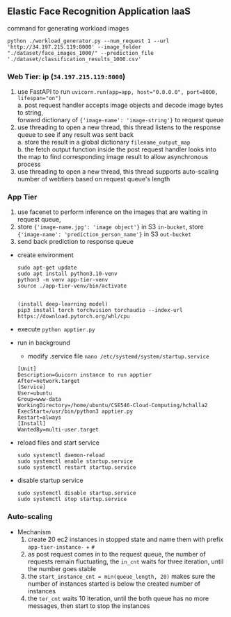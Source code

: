 ## Elastic Face Recognition Application IaaS

command for generating workload images

```angular2html
python ./workload_generator.py --num_request 1 --url 'http://34.197.215.119:8000' --image_folder "./dataset/face_images_1000/" --prediction_file './dataset/classification_results_1000.csv'
```



### Web Tier: ip (`34.197.215.119:8000`)
1. use FastAPI to run `uvicorn.run(app=app, host="0.0.0.0", port=8000, lifespan="on")`
    <br> a. post request handler accepts image objects and decode image bytes to string, <br>
   forward dictionary of `{'image-name': 'image-string'}` to request queue
2. use threading to open a new thread, this thread listens to the response queue to see if any result was sent back
    <br> a. store the result in a global dictionary `filename_output_map `
    <br> b. the fetch output function inside the post request handler looks into the map to find corresponding image result to allow asynchronous process
3. use threading to open a new thread, this thread supports auto-scaling number of webtiers based on request queue's length

### App Tier
1. use facenet to perform inference on the images that are waiting in request queue,
2. store `{'image-name.jpg': 'image object'}` in S3 `in-bucket`, store `{'image-name': 'prediction_person_name'}`
in S3 `out-bucket`
3. send back prediction to response queue

- create environment
    ```angular2html
    sudo apt-get update
    sudo apt install python3.10-venv
    python3 -m venv app-tier-venv
    source ./app-tier-venv/bin/activate
    
    
    (install deep-learning model)
    pip3 install torch torchvision torchaudio --index-url https://download.pytorch.org/whl/cpu
    
    ```
  
- execute
    `python apptier.py`
- run in background
    - modify .service file `nano /etc/systemd/system/startup.service`
    ```
    [Unit]
    Description=Guicorn instance to run apptier
    After=network.target
    [Service]
    User=ubuntu
    Group=www-data
    WorkingDirectory=/home/ubuntu/CSE546-Cloud-Computing/hchalla2
    ExecStart=/usr/bin/python3 apptier.py
    Restart=always
    [Install]
    WantedBy=multi-user.target
    ```
- reload files and start service
    ```angular2html
    sudo systemctl daemon-reload
    sudo systemctl enable startup.service
    sudo systemctl restart startup.service
    ```
  
- disable startup service
    ```angular2html
    sudo systemctl disable startup.service
    sudo systemctl stop startup.service
    ```
  

### Auto-scaling

- Mechanism
  1. create 20 ec2 instances in stopped state and name them with prefix `app-tier-instance-` + `#`
  2. as post request comes in to the request queue, the number of requests remain fluctuating, the `in_cnt` waits for three iteration, until the number goes stable
  3. the `start_instance_cnt = min(queue_length, 20)` makes sure the number of instances started is below the created number of instances
  4. the `ter_cnt` waits 10 iteration, until the both queue has no more messages, then start to stop the instances

